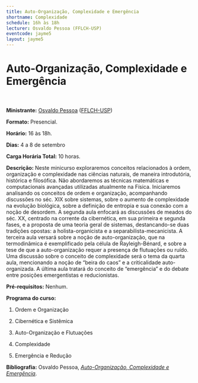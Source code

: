 ```yaml
---
title: Auto-Organização, Complexidade e Emergência
shortname: Complexidade
schedule: 16h às 18h
lecturer: Osvaldo Pessoa (FFLCH-USP)
eventcode: jayme5
layout: jayme5
---
```

# Auto-Organização, Complexidade e Emergência <br><br>

**Ministrante:** [Osvaldo Pessoa](http://lattes.cnpq.br/6654680579591757) ([FFLCH-USP](https://www.fflch.usp.br/))

**Formato:** Presencial.

**Horário:** 16 às 18h.

**Dias:** 4 a 8 de setembro 

**Carga Horária Total:** 10 horas.

**Descrição:** Neste minicurso exploraremos conceitos relacionados à ordem, organização e complexidade nas
ciências naturais, de maneira introdutória, histórica e filosófica. Não abordaremos as técnicas
matemáticas e computacionais avançadas utilizadas atualmente na Física. Iniciaremos analisando os
conceitos de ordem e organização, acompanhando discussões no séc. XIX sobre sistemas, sobre o
aumento de complexidade na evolução biológica, sobre a definição de entropia e sua conexão com a
noção de desordem. A segunda aula enfocará as discussões de meados do séc. XX, centrado na
corrente da cibernética, em sua primeira e segunda fases, e a proposta de uma teoria geral de
sistemas, destancando-se duas tradições opostas: a holista-organicista e a separabilista-mecanicista.
A terceira aula versará sobre a noção de auto-organização, que na termodinâmica é exemplificado
pela célula de Rayleigh-Bénard, e sobre a tese de que a auto-organização requer a presença de
flutuações ou ruído. Uma discussão sobre o conceito de complexidade será o tema da quarta aula,
mencionando a noção de “beira do caos” e a criticalidade auto-organizada. A última aula tratará do
conceito de “emergência” e do debate entre posições emergentistas e reducionistas.

**Pré-requisitos:** Nenhum.

**Programa do curso:**

1. Ordem e Organização

2. Cibernética e Sistêmica

3. Auto-Organização e Flutuações

4. Complexidade

5. Emergência e Redução

**Bibliografia:** Osvaldo Pessoa, <a href="https://drive.google.com/file/d/1wzn-3GA06ku8MiYRkdx4OCwkAE-1Xikr/view?usp=sharing"><i> Auto-Organização, Complexidade e Emergência</i></a>.
